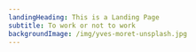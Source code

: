 ```yaml
---
landingHeading: This is a Landing Page
subtitle: To work or not to work
backgroundImage: /img/yves-moret-unsplash.jpg
---
```


